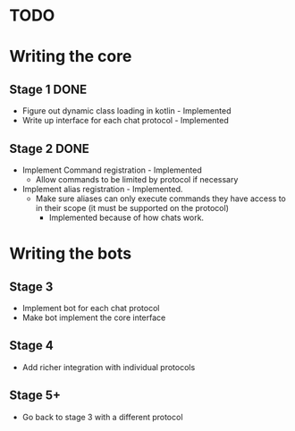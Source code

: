 # TODO

# Writing the core

## Stage 1 **DONE**
- Figure out dynamic class loading in kotlin - Implemented
- Write up interface for each chat protocol - Implemented

## Stage 2 **DONE**
- Implement Command registration - Implemented
    - Allow commands to be limited by protocol if necessary
- Implement alias registration - Implemented.
    - Make sure aliases can only execute commands they have access to in their scope (it must be supported on the protocol)
        - Implemented because of how chats work.

# Writing the bots

## Stage 3
- Implement bot for each chat protocol
- Make bot implement the core interface

## Stage 4
- Add richer integration with individual protocols

## Stage 5+
- Go back to stage 3 with a different protocol

